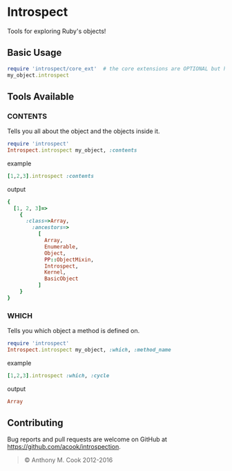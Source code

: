 Introspect
==========

Tools for exploring Ruby's objects!

Basic Usage
-----------

```ruby
require 'introspect/core_ext'  # the core extensions are OPTIONAL but handy
my_object.introspect
```

Tools Available
---------------

### CONTENTS

Tells you all about the object and the objects inside it.

```ruby
require 'introspect'
Introspect.introspect my_object, :contents
```

example

```ruby
[1,2,3].introspect :contents
```

output

```ruby
{
  [1, 2, 3]=>
    {
      :class=>Array,
        :ancestors=>
          [
            Array,
            Enumerable,
            Object,
            PP::ObjectMixin,
            Introspect,
            Kernel,
            BasicObject
          ]
    }
}
```



### WHICH

Tells you which object a method is defined on.

```ruby
require 'introspect'
Introspect.introspect my_object, :which, :method_name
```

example

```ruby
[1,2,3].introspect :which, :cycle
```
output

```ruby
Array
```

Contributing
------------

Bug reports and pull requests are welcome on GitHub at https://github.com/acook/introspection.

> © Anthony M. Cook 2012-2016
